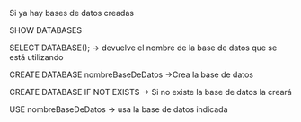 Si ya hay bases de datos creadas

SHOW DATABASES

SELECT DATABASE(); -> devuelve el nombre de la base de datos que se está utilizando

CREATE DATABASE nombreBaseDeDatos ->Crea la base de datos

CREATE DATABASE IF NOT EXISTS -> Si no existe la base de datos la creará

USE nombreBaseDeDatos -> usa la base de datos indicada


